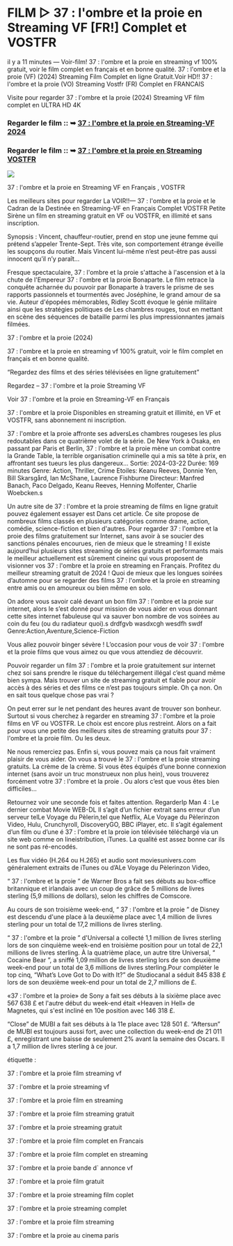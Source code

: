 # FILM ▷ 37 : l'ombre et la proie en Streaming VF [FR!] Complet et VOSTFR

il y a 11 minutes — Voir-film! 37 : l'ombre et la proie en streaming vf 100% gratuit, voir le film complet en français et en bonne qualité. 37 : l'ombre et la proie (VF) (2024) Streaming Film Complet en ligne Gratuit.Voir HD!! 37 : l'ombre et la proie (VO) Streaming Vostfr (FR) Complet en FRANCAIS

Visite pour regarder 37 : l'ombre et la proie (2024) Streaming VF film complet en ULTRA HD 4K

### Regarder le film :: ➥ [37 : l'ombre et la proie en Streaming-VF 2024](https://t.co/fw9QRVKJc6)

### Regarder le film :: ➥ [37 : l'ombre et la proie en Streaming VOSTFR](https://t.co/fw9QRVKJc6)

<p dir="auto"><a href="https://t.co/fw9QRVKJc6" title="PLAY NOW" rel="nofollow"><img src="https://i.imgur.com/jhNGoEt.gif" style="max-width: 100%;"></a></p>

37 : l'ombre et la proie en Streaming VF en Français , VOSTFR

Les meilleurs sites pour regarder La VOIR!!— 37 : l'ombre et la proie et le Cadran de la Destinée en Streaming-VF en Français Complet VOSTFR Petite Sirène un film en streaming gratuit en VF ou VOSTFR, en illimité et sans inscription.

Synopsis : Vincent, chauffeur-routier, prend en stop une jeune femme qui prétend s’appeler Trente-Sept. Très vite, son comportement étrange éveille les soupçons du routier. Mais Vincent lui-même n’est peut-être pas aussi innocent qu’il n’y paraît...

Fresque spectaculaire, 37 : l'ombre et la proie s'attache à l'ascension et à la chute de l'Empereur 37 : l'ombre et la proie Bonaparte. Le film retrace la conquête acharnée du pouvoir par Bonaparte à travers le prisme de ses rapports passionnels et tourmentés avec Joséphine, le grand amour de sa vie. Auteur d'épopées mémorables, Ridley Scott évoque le génie militaire ainsi que les stratégies politiques de Les chambres rouges, tout en mettant en scène des séquences de bataille parmi les plus impressionnantes jamais filmées.

37 : l'ombre et la proie (2024)

37 : l'ombre et la proie en streaming vf 100% gratuit, voir le film complet en français et en bonne qualité.

“Regardez des films et des séries télévisées en ligne gratuitement”

Regardez – 37 : l'ombre et la proie Streaming VF

Voir 37 : l'ombre et la proie en Streaming-VF en Français

37 : l'ombre et la proie Disponibles en streaming gratuit et illimité, en VF et VOSTFR, sans abonnement ni inscription.

37 : l'ombre et la proie affronte ses adversLes chambres rougeses les plus redoutables dans ce quatrième volet de la série. De New York à Osaka, en passant par Paris et Berlin, 37 : l'ombre et la proie mène un combat contre la Grande Table, la terrible organisation criminelle qui a mis sa tête à prix, en affrontant ses tueurs les plus dangereux... Sortie: 2024-03-22 Durée: 169 minutes Genre: Action, Thriller, Crime Etoiles: Keanu Reeves, Donnie Yen, Bill Skarsgård, Ian McShane, Laurence Fishburne Directeur: Manfred Banach, Paco Delgado, Keanu Reeves, Henning Molfenter, Charlie Woebcken.s

Un autre site de 37 : l'ombre et la proie streaming de films en ligne gratuit pouvez également essayer est Dans cet article. Ce site propose de nombreux films classés en plusieurs catégories comme drame, action, comédie, science-fiction et bien d'autres. Pour regarder 37 : l'ombre et la proie des films gratuitement sur Internet, sans avoir à se soucier des sanctions pénales encourues, rien de mieux que le streaming ! Il existe aujourd’hui plusieurs sites streaming de séries gratuits et performants mais le meilleur actuellement est sûrement cineinc qui vous proposent de visionner vos 37 : l'ombre et la proie en streaming en Français. Profitez du meilleur streaming gratuit de 2024 ! Quoi de mieux que les longues soirées d’automne pour se regarder des films 37 : l'ombre et la proie en streaming entre amis ou en amoureux ou bien même en solo.

On adore vous savoir calé devant un bon film 37 : l'ombre et la proie sur internet, alors le s’est donné pour mission de vous aider en vous donnant cette sites internet fabuleuse qui va sauver bon nombre de vos soirées au coin du feu (ou du radiateur quoi).s drdfgvb wasdxcgh wesdfh swdf Genre:Action,Aventure,Science-Fiction

Vous allez pouvoir binger sévère ! L’occasion pour vous de voir 37 : l'ombre et la proie films que vous aimez ou que vous attendiez de découvrir.

Pouvoir regarder un film 37 : l'ombre et la proie gratuitement sur internet chez soi sans prendre le risque du téléchargement illégal c’est quand même bien sympa. Mais trouver un site de streaming gratuit et fiable pour avoir accès à des séries et des films ce n’est pas toujours simple. Oh ça non. On en sait tous quelque chose pas vrai ?

On peut errer sur le net pendant des heures avant de trouver son bonheur. Surtout si vous cherchez à regarder en streaming 37 : l'ombre et la proie films en VF ou VOSTFR. Le choix est encore plus restreint. Alors on a fait pour vous une petite des meilleurs sites de streaming gratuits pour 37 : l'ombre et la proie film. Ou les deux.

Ne nous remerciez pas. Enfin si, vous pouvez mais ça nous fait vraiment plaisir de vous aider. On vous a trouvé le 37 : l'ombre et la proie streaming gratuits. La crème de la crème. Si vous êtes équipés d’une bonne connexion internet (sans avoir un truc monstrueux non plus hein), vous trouverez forcément votre 37 : l'ombre et la proie . Ou alors c’est que vous êtes bien difficiles…

Retournez voir une seconde fois et faites attention. RegarderIp Man 4 : Le dernier combat Movie WEB-DL Il s’agit d’un fichier extrait sans erreur d’un serveur telLe Voyage du Pèlerin,tel que Netflix, ALe Voyage du Pèlerinzon Video, Hulu, Crunchyroll, DiscoveryGO, BBC iPlayer, etc. Il s’agit également d’un film ou d’une é 37 : l'ombre et la proie ion télévisée téléchargé via un site web comme on lineistribution, iTunes. La qualité est assez bonne car ils ne sont pas ré-encodés.

Les flux vidéo (H.264 ou H.265) et audio sont moviesunivers.com généralement extraits de iTunes ou d’ALe Voyage du Pèlerinzon Video,

“ 37 : l'ombre et la proie ” de Warner Bros a fait ses débuts au box-office britannique et irlandais avec un coup de grâce de 5 millions de livres sterling (5,9 millions de dollars), selon les chiffres de Comscore.

Au cours de son troisième week-end, “ 37 : l'ombre et la proie ” de Disney est descendu d'une place à la deuxième place avec 1,4 million de livres sterling pour un total de 17,2 millions de livres sterling.

“ 37 : l'ombre et la proie ” d'Universal a collecté 1,1 million de livres sterling lors de son cinquième week-end en troisième position pour un total de 22,1 millions de livres sterling. À la quatrième place, un autre titre Universal, “ Cocaine Bear ”, a sniffé 1,09 million de livres sterling lors de son deuxième week-end pour un total de 3,6 millions de livres sterling.Pour compléter le top cinq, “What’s Love Got to Do with It?” de Studiocanal a séduit 845 838 £ lors de son deuxième week-end pour un total de 2,7 millions de £.

«37 : l'ombre et la proie» de Sony a fait ses débuts à la sixième place avec 567 638 £ et l'autre début du week-end était «Heaven in Hell» de Magnetes, qui s'est incliné en 10e position avec 146 318 £.

“Close” de MUBI a fait ses débuts à la 11e place avec 128 501 £. “Aftersun” de MUBI est toujours aussi fort, avec une collection du week-end de 21 011 £, enregistrant une baisse de seulement 2% avant la semaine des Oscars. Il a 1,7 million de livres sterling à ce jour.

étiquette :

37 : l'ombre et la proie film streaming vf

37 : l'ombre et la proie streaming vf

37 : l'ombre et la proie film en streaming

37 : l'ombre et la proie film streaming gratuit

37 : l'ombre et la proie streaming gratuit

37 : l'ombre et la proie film complet en Francais

37 : l'ombre et la proie film complet en streaming

37 : l'ombre et la proie bande d` annonce vf

37 : l'ombre et la proie film gratuit

37 : l'ombre et la proie streaming film coplet

37 : l'ombre et la proie streaming complet

37 : l'ombre et la proie film streaming

37 : l'ombre et la proie au cinema paris
